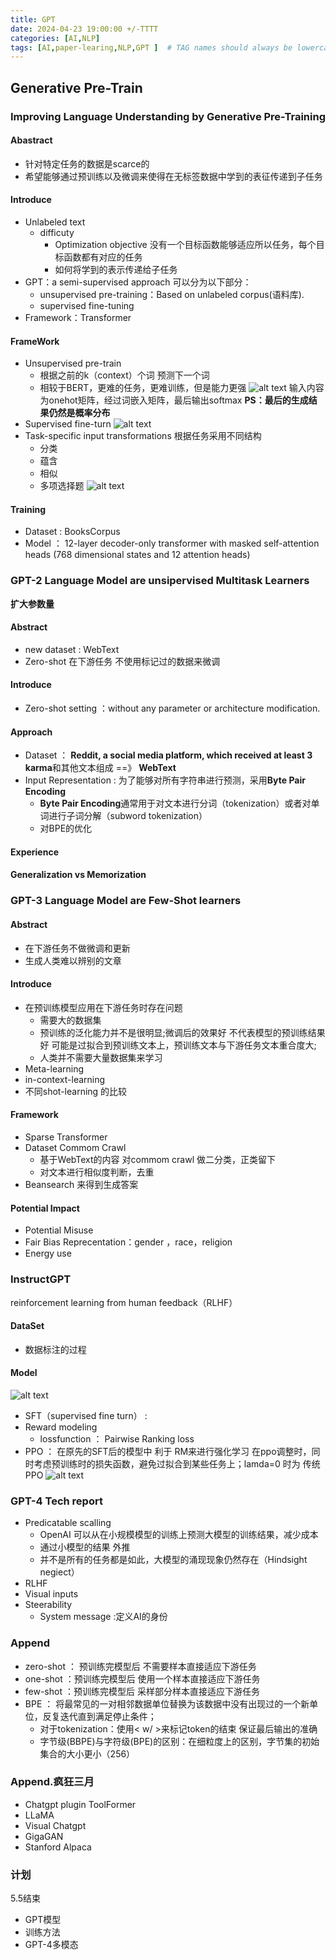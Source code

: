 ```yaml
---
title: GPT
date: 2024-04-23 19:00:00 +/-TTTT
categories: [AI,NLP]
tags: [AI,paper-learing,NLP,GPT ]  # TAG names should always be lowercase
---
```

## Generative Pre-Train 
### Improving Language Understanding by Generative Pre-Training
#### Abastract
* 针对特定任务的数据是scarce的
* 希望能够通过预训练以及微调来使得在无标签数据中学到的表征传递到子任务
#### Introduce
* Unlabeled text 
  * difficuty
    * Optimization objective 没有一个目标函数能够适应所以任务，每个目标函数都有对应的任务
    * 如何将学到的表示传递给子任务
*  GPT：a semi-supervised approach
  可以分为以下部分：
   *  unsupervised pre-training：Based on unlabeled corpus(语料库).
   *  supervised fine-tuning
* Framework：Transformer
#### FrameWork
* Unsupervised pre-train
  *  根据之前的k（context）个词 预测下一个词
  *  相较于BERT，更难的任务，更难训练，但是能力更强
![alt text](https://raw.githubusercontent.com/huazZeng/huazZeng.github.io/main/_posts/img/GPT-1-objection.png)
输入内容为onehot矩阵，经过词嵌入矩阵，最后输出softmax
**PS：最后的生成结果仍然是概率分布**
* Supervised fine-turn
  ![alt text](https://raw.githubusercontent.com/huazZeng/huazZeng.github.io/main/_posts/img/GPT-1-fineturn.png)
* Task-specific input transformations 根据任务采用不同结构
  * 分类
  * 蕴含
  * 相似
  * 多项选择题
![alt text](https://raw.githubusercontent.com/huazZeng/huazZeng.github.io/main/_posts/img/GPT-1-task.png)
#### Training
* Dataset : BooksCorpus
* Model ： 12-layer decoder-only transformer with masked self-attention heads (768 dimensional states and 12
attention heads)


### GPT-2 Language Model are unsipervised Multitask Learners
**扩大参数量**
#### Abstract
* new dataset : WebText
* Zero-shot 在下游任务 不使用标记过的数据来微调
#### Introduce
* Zero-shot setting ：without any parameter or architecture modification.
#### Approach
* Dataset ： **Reddit, a social media platform, which received at least 3 karma**和其他文本组成 ==》 **WebText**
* Input Representation : 为了能够对所有字符串进行预测，采用**Byte Pair Encoding**
  * **Byte Pair Encoding**通常用于对文本进行分词（tokenization）或者对单词进行子词分解（subword tokenization）
  * 对BPE的优化
  
####  Experience

#### Generalization vs Memorization



### GPT-3 Language Model are Few-Shot learners
#### Abstract
* 在下游任务不做微调和更新
* 生成人类难以辨别的文章

#### Introduce
* 在预训练模型应用在下游任务时存在问题
  * 需要大的数据集
  * 预训练的泛化能力并不是很明显;微调后的效果好 不代表模型的预训练结果好 可能是过拟合到预训练文本上，预训练文本与下游任务文本重合度大;
  * 人类并不需要大量数据集来学习
* Meta-learning
* in-context-learning
* 不同shot-learning 的比较
#### Framework
* Sparse Transformer
* Dataset Commom Crawl
    * 基于WebText的内容 对commom crawl 做二分类，正类留下
    * 对文本进行相似度判断，去重
* Beansearch 来得到生成答案



#### Potential Impact
- Potential Misuse
- Fair Bias Reprecentation：gender ，race，religion
- Energy use




### InstructGPT
reinforcement learning from human feedback（RLHF）
#### DataSet
* 数据标注的过程

#### Model
![alt text](https://raw.githubusercontent.com/huazZeng/huazZeng.github.io/main/_posts/img/InstructGPT-model.png)
* SFT（supervised fine turn） : 
* Reward modeling 
  * lossfunction  ： Pairwise Ranking loss
* PPO ： 在原先的SFT后的模型中 利于 RM来进行强化学习
在ppo调整时，同时考虑预训练时的损失函数，避免过拟合到某些任务上；lamda=0 时为 传统PPO
![alt text](https://raw.githubusercontent.com/huazZeng/huazZeng.github.io/main/_posts/img/InstructGPT.png)

### GPT-4 Tech report
* Predicatable scalling
  * OpenAI 可以从在小规模模型的训练上预测大模型的训练结果，减少成本
  * 通过小模型的结果 外推
  * 并不是所有的任务都是如此，大模型的涌现现象仍然存在（Hindsight negiect）
* RLHF
* Visual inputs
* Steerability
  * System message :定义AI的身份

### Append
* zero-shot ： 预训练完模型后 不需要样本直接适应下游任务
* one-shot ：预训练完模型后 使用一个样本直接适应下游任务
* few-shot ：预训练完模型后 采样部分样本直接适应下游任务
* BPE ： 将最常见的一对相邻数据单位替换为该数据中没有出现过的一个新单位，反复迭代直到满足停止条件；
  * 对于tokenization：使用< w/ >来标记token的结束 保证最后输出的准确
  * 字节级(BBPE)与字符级(BPE)的区别：在细粒度上的区别，字节集的初始集合的大小更小（256）


### Append.疯狂三月
* Chatgpt plugin ToolFormer
* LLaMA
* Visual Chatgpt
* GigaGAN
* Stanford Alpaca
### 计划
5.5结束
* GPT模型
* 训练方法
* GPT-4多模态


